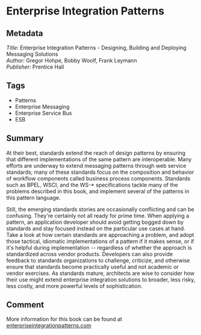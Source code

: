 # Enterprise Integration Patterns

## Metadata

_Title:_ Enterprise Integration Patterns - Designing, Building and Deploying Messaging Solutions  
_Author:_ Gregor Hohpe, Bobby Woolf, Frank Leymann   
_Publisher:_ Prentice Hall

## Tags

* Patterns
* Enterprise Messaging
* Enterprise Service Bus
* ESB

## Summary

At their best, standards extend the reach of design patterns by ensuring that different implementations of the same pattern are interoperable. Many efforts are underway to extend messaging patterns through web service standards; many of these standards focus on the composition and behavior of workflow components called business process components. Standards such as BPEL, WSCI, and the WS-\* specifications tackle many of the problems described in this book, and implement several of the patterns in this pattern language.

Still, the emerging standards stories are occasionally conflicting and can be confusing. They're certainly not all ready for prime time. When applying a pattern, an application developer should avoid getting bogged down by standards and stay focused instead on the particular use cases at hand. Take a look at how certain standards are approaching a problem, and adopt those tactical, idiomatic implementations of a pattern if it makes sense, or if it's helpful during implementation -- regardless of whether the approach is standardized across vendor products. Developers can also provide feedback to standards organizations to challenge, criticize, and otherwise ensure that standards become practically useful and not academic or vendor exercises. As standards mature, architects are wise to consider how their use might extend enterprise integration solutions to broader, less risky, less costly, and more powerful levels of sophistication.

## Comment

More information for this book can be found at [enterpriseintegrationpatterns.com](https://www.enterpriseintegrationpatterns.com/)

